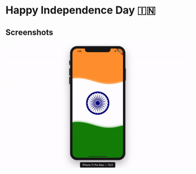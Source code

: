# Happy Independence Day 🇮🇳




## Screenshots
<img src="https://raw.githubusercontent.com/ashishrawat2911/flutter_15_august/master/screenshots/home.gif">